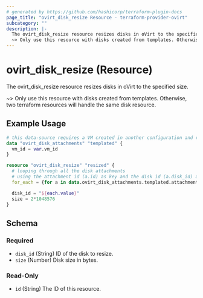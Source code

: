 ```yaml
---
# generated by https://github.com/hashicorp/terraform-plugin-docs
page_title: "ovirt_disk_resize Resource - terraform-provider-ovirt"
subcategory: ""
description: |-
  The ovirt_disk_resize resource resizes disks in oVirt to the specified size.
  ~> Only use this resource with disks created from templates. Otherwise, two terraform resources will handle the same disk resource.
---
```


# ovirt_disk_resize (Resource)

The ovirt_disk_resize resource resizes disks in oVirt to the specified size. 
		
~> Only use this resource with disks created from templates. Otherwise, two terraform resources will handle the same disk resource.

## Example Usage

```terraform
# this data-source requires a VM created in another configuration and referenced here
data "ovirt_disk_attachments" "templated" {
  vm_id = var.vm_id
}

resource "ovirt_disk_resize" "resized" {
  # looping through all the disk attachments
  # using the attachment id (a.id) as key and the disk id (a.disk_id) as value
  for_each = {for a in data.ovirt_disk_attachments.templated.attachments: a.id => a.disk_id}

  disk_id = "${each.value}"
  size = 2*1048576
}
```

<!-- schema generated by tfplugindocs -->
## Schema

### Required

- `disk_id` (String) ID of the disk to resize.
- `size` (Number) Disk size in bytes.

### Read-Only

- `id` (String) The ID of this resource.

